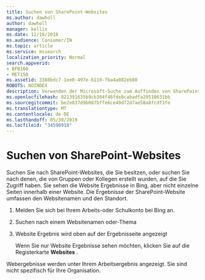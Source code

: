 ```yaml
---
title: Suchen von SharePoint-Websites
ms.author: dawholl
author: dawholl
manager: kellis
ms.date: 12/18/2018
ms.audience: Consumer/IW
ms.topic: article
ms.service: mssearch
localization_priority: Normal
search.appverid:
- BFB160
- MET150
ms.assetid: 3388bdc7-1ee0-497e-b110-fba4a082eb08
ROBOTS: NOINDEX
description: Verwenden der Microsoft-Suche zum Auffinden von SharePoint-Websites und der Details, die angezeigt werden
ms.openlocfilehash: 821391635b9cb304f46fde8cabadfa29510631bb
ms.sourcegitcommit: be2e837d9b087bffe6ce40d72d7ae58a8fcdf3fe
ms.translationtype: MT
ms.contentlocale: de-DE
ms.lasthandoff: 05/30/2019
ms.locfileid: "34590918"
---
```

# <a name="find-sharepoint-sites"></a>Suchen von SharePoint-Websites

Suchen Sie nach SharePoint-Websites, die Sie besitzen, oder suchen Sie nach denen, die von Gruppen oder Kollegen erstellt wurden, auf die Sie Zugriff haben. Sie sehen die Website Ergebnisse in Bing, aber nicht einzelne Seiten innerhalb einer Website. Die Ergebnisse der SharePoint-Website umfassen den Websitenamen und den Standort.
  
1. Melden Sie sich bei Ihrem Arbeits-oder Schulkonto bei Bing an.
    
2. Suchen nach einem Websitenamen oder-Thema
    
3. Website Ergebnis wird oben auf der Ergebnisseite angezeigt
    
    Wenn Sie nur Website Ergebnisse sehen möchten, klicken Sie auf die Registerkarte **Websites** . 
    
Webergebnisse werden unter Ihrem Arbeitsergebnis angezeigt. Sie sind nicht spezifisch für Ihre Organisation.

  

